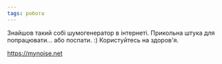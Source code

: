 ```yaml
---
tags: робота
---
```


Знайшов такий собі шумогенератор в інтернеті. Прикольна штука для попрацювати... або поспати. :) Користуйтесь на здоров'я.

https://mynoise.net
